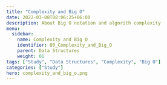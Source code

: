 ```yaml
---
title: "Complexity and Big O"
date: 2022-03-08T08:06:25+06:00
description: About Big O notation and algorith complexity
menu:
  sidebar:
    name: Complexity and Big O
    identifier: 00_Complexity_and_Big_O
    parent: Data Structures
    weight: 01
tags: ["Study", "Data Structures", "Complexity", "Big O"]
categories: ["Study"]
hero: complexity_and_big_o.png
---
```


